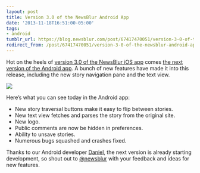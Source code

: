```yaml
---
layout: post
title: Version 3.0 of the NewsBlur Android App
date: '2013-11-18T16:51:00-05:00'
tags:
- android
tumblr_url: https://blog.newsblur.com/post/67417470051/version-3-0-of-the-newsblur-android-app
redirect_from: /post/67417470051/version-3-0-of-the-newsblur-android-app/
---
```

Hot on the heels of [version 3.0 of the NewsBlur iOS app](http://blog.newsblur.com/2021/06/21/2013-10-28-the-newsblur-iphone-and-ipad-app-meets-ios-7.html) comes [the next version of the Android app](http://www.newsblur.com/android). A bunch of new features have made it into this release, including the new story navigation pane and the text view.

![](https://s3.amazonaws.com/static.newsblur.com/blog/Android%20v3.png)

Here’s what you can see today in the Android app:

- New story traversal buttons make it easy to flip between stories.
- New text view fetches and parses the story from the original site.
- New logo.
- Public comments are now be hidden in preferences.
- Ability to unsave stories.
- Numerous bugs squashed and crashes fixed.

Thanks to our Android developer [Daniel](http://twitter.com/ojiikun), the next version is already starting development, so shout out to [@newsblur](http://twitter.com/newsblur) with your feedback and ideas for new features.

